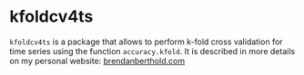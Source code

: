 # kfoldcv4ts
`kfoldcv4ts` is a package that allows to perform k-fold cross validation for time series using the function `accuracy.kfold`. It is described in more details on my personal website: [brendanberthold.com](https://www.brendanberthold.com/post/k-fold-cross-validation-for-time-series-in-r-applications-to-var-models/)
